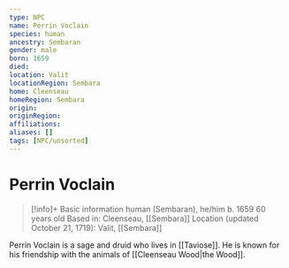 ```yaml
---
type: NPC
name: Perrin Voclain
species: human
ancestry: Sembaran
gender: male
born: 1659
died: 
location: Valit
locationRegion: Sembara
home: Cleenseau
homeRegion: Sembara
origin:
originRegion:
affiliations: 
aliases: []
tags: [NPC/unsorted]
---
```

# Perrin Voclain
>[!info]+ Basic information
>human (Sembaran), he/him
>b. 1659
>60 years old
>Based in: Cleenseau, [[Sembara]]
>Location (updated October 21, 1719): Valit, [[Sembara]]

Perrin Voclain is a sage and druid who lives in [[Taviose]]. He is known for his friendship with the animals of [[Cleenseau Wood|the Wood]].